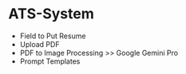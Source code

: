# ATS-System

- Field to Put Resume
- Upload PDF
- PDF to Image Processing >> Google Gemini Pro
- Prompt Templates
